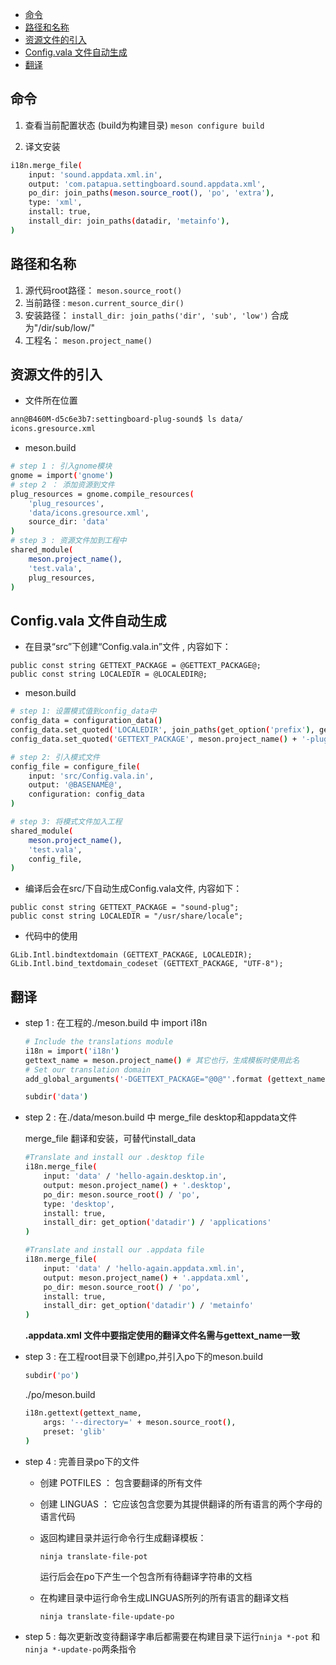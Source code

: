 - [命令](#命令)
- [路径和名称](#路径和名称)
- [资源文件的引入](#资源文件的引入)
- [Config.vala 文件自动生成](#configvala-文件自动生成)
- [翻译](#翻译)
## 命令
1. 查看当前配置状态 (build为构建目录)
`meson configure build`

2. 译文安装
```sh 
i18n.merge_file(
    input: 'sound.appdata.xml.in',
    output: 'com.patapua.settingboard.sound.appdata.xml',
    po_dir: join_paths(meson.source_root(), 'po', 'extra'),
    type: 'xml',
    install: true,
    install_dir: join_paths(datadir, 'metainfo'),
)
```

## 路径和名称
1. 源代码root路径： `meson.source_root() `
1. 当前路径 :   `meson.current_source_dir()`
1. 安装路径： `install_dir: join_paths('dir', 'sub', 'low')` 合成为"/dir/sub/low/"
1. 工程名： `meson.project_name()`

## 资源文件的引入
- 文件所在位置
```sh
ann@B460M-d5c6e3b7:settingboard-plug-sound$ ls data/
icons.gresource.xml
```
- meson.build
```sh
# step 1 : 引入gnome模块
gnome = import('gnome')
# step 2 ： 添加资源到文件
plug_resources = gnome.compile_resources(
    'plug_resources',
    'data/icons.gresource.xml',
    source_dir: 'data'
)
# step 3 : 资源文件加到工程中
shared_module(
    meson.project_name(),
    'test.vala',
    plug_resources,
)


```

## Config.vala 文件自动生成
- 在目录“src”下创建“Config.vala.in”文件 , 内容如下：
```vala
public const string GETTEXT_PACKAGE = @GETTEXT_PACKAGE@;
public const string LOCALEDIR = @LOCALEDIR@;
```
- meson.build
```sh
# step 1: 设置模式值到config_data中
config_data = configuration_data()
config_data.set_quoted('LOCALEDIR', join_paths(get_option('prefix'), get_option('localedir')))
config_data.set_quoted('GETTEXT_PACKAGE', meson.project_name() + '-plug')

# step 2: 引入模式文件
config_file = configure_file(
    input: 'src/Config.vala.in',
    output: '@BASENAME@',
    configuration: config_data
)

# step 3: 将模式文件加入工程
shared_module(
    meson.project_name(),
    'test.vala',
    config_file,
)
```
-  编译后会在src/下自动生成Config.vala文件, 内容如下：
```vala
public const string GETTEXT_PACKAGE = "sound-plug";
public const string LOCALEDIR = "/usr/share/locale";
```
 - 代码中的使用
```vala
GLib.Intl.bindtextdomain (GETTEXT_PACKAGE, LOCALEDIR);
GLib.Intl.bind_textdomain_codeset (GETTEXT_PACKAGE, "UTF-8");
```

## 翻译
- step 1 : 在工程的./meson.build 中 import i18n
    ```sh
    # Include the translations module
    i18n = import('i18n')
    gettext_name = meson.project_name() # 其它也行，生成模板时使用此名
    # Set our translation domain
    add_global_arguments('-DGETTEXT_PACKAGE="@0@"'.format (gettext_name, language:'c')

    subdir('data')
    ```

- step 2 : 在./data/meson.build 中 merge_file desktop和appdata文件
    
    merge_file 翻译和安装，可替代install_data
    ```sh
    #Translate and install our .desktop file
    i18n.merge_file(
        input: 'data' / 'hello-again.desktop.in',
        output: meson.project_name() + '.desktop',
        po_dir: meson.source_root() / 'po',
        type: 'desktop',
        install: true,
        install_dir: get_option('datadir') / 'applications'
    )

    #Translate and install our .appdata file
    i18n.merge_file(
        input: 'data' / 'hello-again.appdata.xml.in',
        output: meson.project_name() + '.appdata.xml',
        po_dir: meson.source_root() / 'po',
        install: true,
        install_dir: get_option('datadir') / 'metainfo'
    )

    ```
    **.appdata.xml 文件中要指定使用的翻译文件名需与gettext_name一致** 

- step 3 :  在工程root目录下创建po,并引入po下的meson.build

    ```sh
    subdir('po')
    ```
    ./po/meson.build
    ```sh
    i18n.gettext(gettext_name,
        args: '--directory=' + meson.source_root(),
        preset: 'glib'
    )
    ```
- step 4 : 完善目录po下的文件
   -  创建 POTFILES ： 包含要翻译的所有文件
   -  创建 LINGUAS  ： 它应该包含您要为其提供翻译的所有语言的两个字母的语言代码
   -  返回构建目录并运行命令行生成翻译模板：
        ```
        ninja translate-file-pot
        ``` 
        运行后会在po下产生一个包含所有待翻译字符串的文档

   - 在构建目录中运行命令生成LINGUAS所列的所有语言的翻译文档
        ```sh
        ninja translate-file-update-po
        ```

- step 5 : 每次更新改变待翻译字串后都需要在构建目录下运行`ninja *-pot` 和 `ninja *-update-po`两条指令
